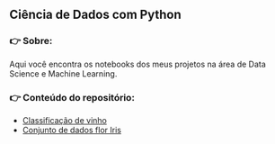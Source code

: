 ##  **Ciência de Dados com Python**

### 👉 **Sobre:** 
Aqui você encontra os notebooks dos meus projetos na área de Data Science e Machine Learning.

### 👉 **Conteúdo do repositório:**

* [Classificação de vinho](https://github.com/vilelas/projetos-de-ml-e-dl/blob/main/01%20-%20Classifica%C3%A7%C3%A3o%20de%20vinho/Classifica%C3%A7%C3%A3o%20de%20vinho.ipynb)
* [Conjunto de dados flor Iris](https://github.com/vilelas/projetos-de-ml-e-dl/blob/main/02%20-%20Conjunto%20de%20dados%20flor%20Iris/Conjunto%20de%20dados%20flor%20Iris.ipynb)
